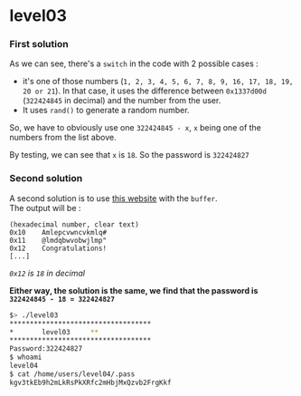 # level03

### First solution

As we can see, there's a `switch` in the code with 2 possible cases :
- it's one of those numbers (`1, 2, 3, 4, 5, 6, 7, 8, 9, 16, 17, 18, 19, 20 or 21`).
In that case, it uses the difference between `0x1337d00d` (`322424845` in decimal) and the number from the user.
- It uses `rand()` to generate a random number.

So, we have to obviously use one `322424845 - x`, `x` being one of the numbers from the list above.  

By testing, we can see that `x` is `18`. So the password is `322424827`

### Second solution

A second solution is to use [this website](https://www.dcode.fr/chiffre-xor) with the `buffer`.  
The output will be :

```
(hexadecimal number, clear text)
0x10	Amlepcvwncvkmlq#
0x11	@lmdqbwvobwjlmp"
0x12	Congratulations!
[...]
```
*`0x12` is `18` in decimal*


**Either way, the solution is the same, we find that the password is `322424845 - 18 = 322424827`**

```sh
$> ./level03
***********************************
*		level03		**
***********************************
Password:322424827
$ whoami
level04
$ cat /home/users/level04/.pass
kgv3tkEb9h2mLkRsPkXRfc2mHbjMxQzvb2FrgKkf
```
